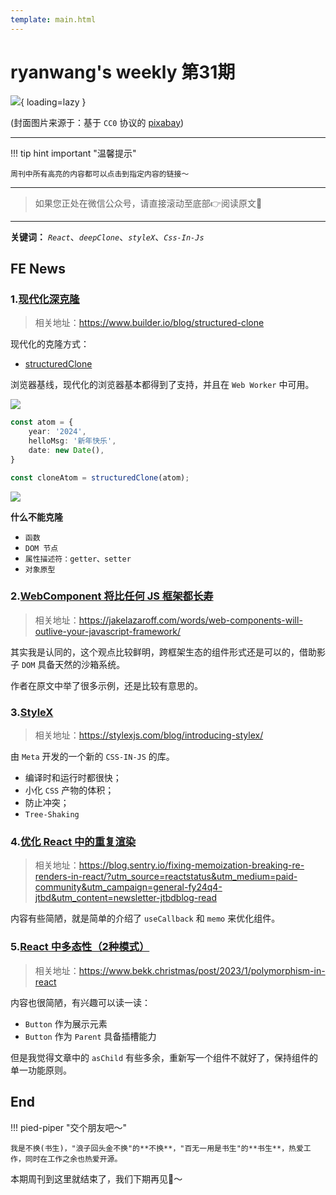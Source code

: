 ```yaml
---
template: main.html
---
```


# ryanwang's weekly 第31期

![](https://bigdreamerblog.oss-cn-beijing.aliyuncs.com/nextBlog/fireworks-1880045_1280.jpg?x-oss-process=image/auto-orient,1/interlace,1/quality,q_90/format,webp){ loading=lazy }


(封面图片来源于：基于 `CC0` 协议的 [pixabay](https://pixabay.com/photos/fireworks-pyrotechnics-explode-1880045/))

------

!!! tip hint important "温馨提示"

    周刊中所有高亮的内容都可以点击到指定内容的链接～

---
> 如果您正处在微信公众号，请直接滚动至底部👉阅读原文🫶

---

**关键词：** *`React`*、*`deepClone`*、*`styleX`*、*`Css-In-Js`*

## FE News

### 1.[现代化深克隆](https://www.builder.io/blog/structured-clone)
>相关地址：https://www.builder.io/blog/structured-clone

现代化的克隆方式：

- [structuredClone](https://developer.mozilla.org/en-US/docs/Web/API/structuredClone)

浏览器基线，现代化的浏览器基本都得到了支持，并且在 `Web Worker` 中可用。

![](https://bigdreamerblog.oss-cn-beijing.aliyuncs.com/nextBlog/JMaGeE.png?x-oss-process=image/auto-orient,1/interlace,1/quality,q_90/format,webp)

```typescript
const atom = {
    year: '2024',
    helloMsg: '新年快乐',
    date: new Date(),
}

const cloneAtom = structuredClone(atom);
```

![](https://bigdreamerblog.oss-cn-beijing.aliyuncs.com/nextBlog/2nZCbI.png)

**什么不能克隆**

- `函数`
- `DOM 节点`
- `属性描述符：getter、setter`
- `对象原型`

### 2.[WebComponent 将比任何 JS 框架都长寿](https://jakelazaroff.com/words/web-components-will-outlive-your-javascript-framework/)
> 相关地址：https://jakelazaroff.com/words/web-components-will-outlive-your-javascript-framework/

其实我是认同的，这个观点比较鲜明，跨框架生态的组件形式还是可以的，借助影子 `DOM` 具备天然的沙箱系统。

作者在原文中举了很多示例，还是比较有意思的。

### 3.[StyleX](https://stylexjs.com/blog/introducing-stylex/)
> 相关地址：https://stylexjs.com/blog/introducing-stylex/

由 `Meta` 开发的一个新的 `CSS-IN-JS` 的库。

- 编译时和运行时都很快；
- 小化 `CSS` 产物的体积；
- 防止冲突；
- `Tree-Shaking`

### 4.[优化 React 中的重复渲染](https://blog.sentry.io/fixing-memoization-breaking-re-renders-in-react/?utm_source=reactstatus&utm_medium=paid-community&utm_campaign=general-fy24q4-jtbd&utm_content=newsletter-jtbdblog-read)
>相关地址：https://blog.sentry.io/fixing-memoization-breaking-re-renders-in-react/?utm_source=reactstatus&utm_medium=paid-community&utm_campaign=general-fy24q4-jtbd&utm_content=newsletter-jtbdblog-read

内容有些简陋，就是简单的介绍了 `useCallback` 和 `memo` 来优化组件。

### 5.[React 中多态性（2种模式）](https://www.bekk.christmas/post/2023/1/polymorphism-in-react)
>相关地址：https://www.bekk.christmas/post/2023/1/polymorphism-in-react

内容也很简陋，有兴趣可以读一读：
- `Button` 作为展示元素
- `Button` 作为 `Parent` 具备插槽能力

但是我觉得文章中的 `asChild` 有些多余，重新写一个组件不就好了，保持组件的单一功能原则。

## End

!!! pied-piper "交个朋友吧～"

    我是不换(书生)，"浪子回头金不换"的**不换**，"百无一用是书生"的**书生**，热爱工作，同时在工作之余也热爱开源。

本期周刊到这里就结束了，我们下期再见👋～
